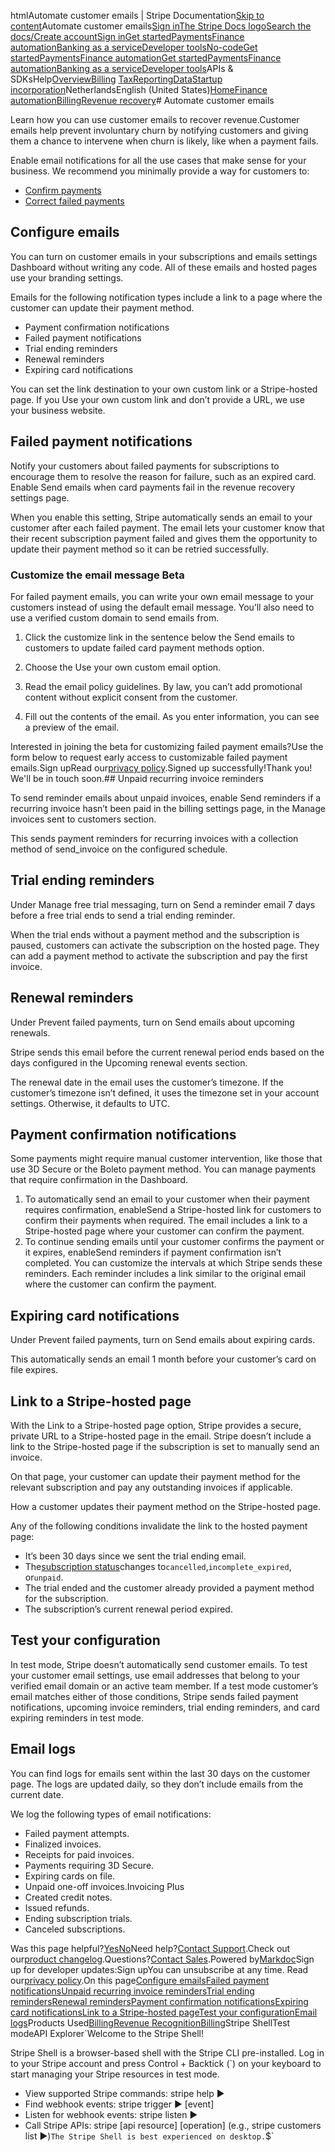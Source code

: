 htmlAutomate customer emails | Stripe Documentation[Skip to content](#main-content)Automate customer emails[Sign in](https://dashboard.stripe.com/login?redirect=https%3A%2F%2Fdocs.stripe.com%2Fbilling%2Frevenue-recovery%2Fcustomer-emails)[The Stripe Docs logo](/)[Search the docs/](#)[Create account](https://dashboard.stripe.com/register/billing)[Sign in](https://dashboard.stripe.com/login?redirect=https%3A%2F%2Fdocs.stripe.com%2Fbilling%2Frevenue-recovery%2Fcustomer-emails)[Get started](/get-started)[Payments](/payments)[Finance automation](/finance-automation)[Banking as a service](/financial-services)[Developer tools](/development)[No-code](/no-code)[Get started](/get-started)[Payments](/payments)[Finance automation](/finance-automation)[](#)[Get started](/get-started)[Payments](/payments)[Finance automation](/finance-automation)[Banking as a service](/financial-services)[Developer tools](/development)[](#)APIs & SDKsHelp[Overview](/docs/finance-automation)[Billing](#)
[Tax](#)[Reporting](#)[Data](#)[Startup incorporation](#)NetherlandsEnglish (United States)[](#)[](#)[Home](/docs)[Finance automation](/docs/finance-automation)[Billing](/docs/billing)[Revenue recovery](/docs/billing/revenue-recovery)# Automate customer emails

Learn how you can use customer emails to recover revenue.Customer emails help prevent involuntary churn by notifying customers and giving them a chance to intervene when churn is likely, like when a payment fails.

Enable email notifications for all the use cases that make sense for your business. We recommend you minimally provide a way for customers to:

- [Confirm payments](#payment-confirmation-notifications)
- [Correct failed payments](#failed-payment-notifications)

## Configure emails

You can turn on customer emails in your subscriptions and emails settings Dashboard without writing any code. All of these emails and hosted pages use your branding settings.

Emails for the following notification types include a link to a page where the customer can update their payment method.

- Payment confirmation notifications
- Failed payment notifications
- Trial ending reminders
- Renewal reminders
- Expiring card notifications

You can set the link destination to your own custom link or a Stripe-hosted page. If you Use your own custom link and don’t provide a URL, we use your business website.

## Failed payment notifications

Notify your customers about failed payments for subscriptions to encourage them to resolve the reason for failure, such as an expired card. Enable Send emails when card payments fail in the revenue recovery settings page.

When you enable this setting, Stripe automatically sends an email to your customer after each failed payment. The email lets your customer know that their recent subscription payment failed and gives them the opportunity to update their payment method so it can be retried successfully.

### Customize the email message  Beta

For failed payment emails, you can write your own email message to your customers instead of using the default email message. You’ll also need to use a verified custom domain to send emails from.

1. Click the customize link in the sentence below the Send emails to customers to update failed card payment methods option.


2. Choose the Use your own custom email option.


3. Read the email policy guidelines. By law, you can’t add promotional content without explicit consent from the customer.


4. Fill out the contents of the email. As you enter information, you can see a preview of the email.



Interested in joining the beta for customizing failed payment emails?Use the form below to request early access to customizable failed payment emails.Sign upRead our[privacy policy](https://stripe.com/privacy).Signed up successfully!Thank you! We'll be in touch soon.## Unpaid recurring invoice reminders

To send reminder emails about unpaid invoices, enable Send reminders if a recurring invoice hasn’t been paid in the billing settings page, in the Manage invoices sent to customers section.

This sends payment reminders for recurring invoices with a collection method of send_invoice on the configured schedule.

## Trial ending reminders

Under Manage free trial messaging, turn on Send a reminder email 7 days before a free trial ends to send a trial ending reminder.

When the trial ends without a payment method and the subscription is paused, customers can activate the subscription on the hosted page. They can add a payment method to activate the subscription and pay the first invoice.

## Renewal reminders

Under Prevent failed payments, turn on Send emails about upcoming renewals.

Stripe sends this email before the current renewal period ends based on the days configured in the Upcoming renewal events section.

The renewal date in the email uses the customer’s timezone. If the customer’s timezone isn’t defined, it uses the timezone set in your account settings. Otherwise, it defaults to UTC.

## Payment confirmation notifications

Some payments might require manual customer intervention, like those that use 3D Secure or the Boleto payment method. You can manage payments that require confirmation in the Dashboard.

1. To automatically send an email to your customer when their payment requires confirmation, enableSend a Stripe-hosted link for customers to confirm their payments when required. The email includes a link to a Stripe-hosted page where your customer can confirm the payment.
2. To continue sending emails until your customer confirms the payment or it expires, enableSend reminders if payment confirmation isn’t completed.  You can customize the intervals at which Stripe sends these reminders. Each reminder includes a link similar to the original email where the customer can confirm the payment.

## Expiring card notifications

Under Prevent failed payments, turn on Send emails about expiring cards.

This automatically sends an email 1 month before your customer’s card on file expires.

## Link to a Stripe-hosted page

With the Link to a Stripe-hosted page option, Stripe provides a secure, private URL to a Stripe-hosted page in the email. Stripe doesn’t include a link to the Stripe-hosted page if the subscription is set to manually send an invoice.

On that page, your customer can update their payment method for the relevant subscription and pay any outstanding invoices if applicable.

How a customer updates their payment method on the Stripe-hosted page.

Any of the following conditions invalidate the link to the hosted payment page:

- It’s been 30 days since we sent the trial ending email.
- The[subscription status](/billing/subscriptions/overview#subscription-statuses)changes to`cancelled`,`incomplete_expired`, or`unpaid`.
- The trial ended and the customer already provided a payment method for the subscription.
- The subscription’s current renewal period expired.

## Test your configuration

In test mode, Stripe doesn’t automatically send customer emails. To test your customer email settings, use email addresses that belong to your verified email domain or an active team member. If a test mode customer’s email matches either of those conditions, Stripe sends failed payment notifications, upcoming invoice reminders, trial ending reminders, and card expiring reminders in test mode.

## Email logs

You can find logs for emails sent within the last 30 days on the customer page. The logs are updated daily, so they don’t include emails from the current date.

We log the following types of email notifications:

- Failed payment attempts.
- Finalized invoices.
- Receipts for paid invoices.
- Payments requiring 3D Secure.
- Expiring cards on file.
- Unpaid one-off invoices.Invoicing Plus
- Created credit notes.
- Issued refunds.
- Ending subscription trials.
- Canceled subscriptions.

Was this page helpful?[Yes](#)[No](#)Need help?[Contact Support](https://support.stripe.com/).Check out our[product changelog](https://stripe.com/blog/changelog).Questions?[Contact Sales](https://stripe.com/contact/sales).Powered by[Markdoc](https://markdoc.dev)Sign up for developer updates:Sign upYou can unsubscribe at any time. Read our[privacy policy](https://stripe.com/privacy).On this page[Configure emails](#configure-emails)[Failed payment notifications](#failed-payment-notifications)[Unpaid recurring invoice reminders](#unpaid-recurring-invoice-reminders)[Trial ending reminders](#trial-ending-reminders)[Renewal reminders](#renewal-reminders)[Payment confirmation notifications](#payment-confirmation-notifications)[Expiring card notifications](#expiring-card-notifications)[Link to a Stripe-hosted page](#link-to-a-stripe-hosted-page)[Test your configuration](#test-your-configuration)[Email logs](#email-logs)Products Used[Billing](/billing)[Revenue Recognition](/billing/revenue-recognition)[Billing](/billing)Stripe ShellTest modeAPI Explorer[](https://stripe.com/docs/stripe-cli#install)`Welcome to the Stripe Shell!

Stripe Shell is a browser-based shell with the Stripe CLI pre-installed. Log in to your
Stripe account and press Control + Backtick (`) on your keyboard to start managing your Stripe
resources in test mode.

- View supported Stripe commands: stripe help ▶️
- Find webhook events: stripe trigger ▶️ [event]
- Listen for webhook events: stripe listen ▶
- Call Stripe APIs: stripe [api resource] [operation] (e.g., stripe customers list ▶️)`The Stripe Shell is best experienced on desktop.`$`